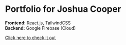 # Portfolio for Joshua Cooper

<b>Frontend:</b> React.js, TailwindCSS <br />
<b>Backend:</b> Google Firebase (Cloud)


<a href="https://joshuacooper.dev" target="_blank">Click here to check it out</a>
